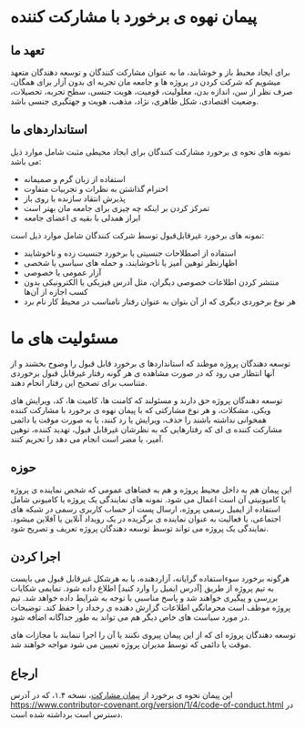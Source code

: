 # پیمان نهوه ی برخورد با مشارکت کننده

## تعهد ما

برای ایجاد محیط باز و خوشایند، ما به عنوان مشارکت کنندگان و توسعه دهندگان متعهد میشویم که
  شرکت کردن در پروژه ها و جامعه مان تجربه ای بدون آزار برای همگان، صرف نظر از سن، اندازه بدن، معلولیت،
  قومیت، هویت جنسی، سطح تجربه، تحصیلات، وضعیت اقتصادی، شکل ظاهری، نژاد، مذهب، هویت و جهتگیری جنسی
  باشد.
  
  ## استانداردهای ما
  
  نمونه های نحوه ی برخورد مشارکت کنندگان برای ایجاد محیطی مثبت شامل موارد ذیل می باشد:
  
  * استفاده از زبان گرم و صمیمانه
  * احترام گذاشتن به نظرات و تجربیات متفاوت
  * پذیرش انتقاد سازنده با روی باز
  * تمرکز کردن بر اینکه چه چیزی برای جامعه مان بهتر است
  * ابراز همدلی با بقیه ی اعضای جامعه
  
  نمونه های برخورد غیرقابل‌قبول توسط شرکت کنندگان شامل موارد ذیل است:
  
  * استفاده از اصطلاحات جنسیتی یا برخورد جنسیت زده و ناخوشایند
  * اظهار‌نظر توهین آمیز یا ناخوشایند، و حمله های سیاسی یا شخصی
  * آزار عمومی یا خصوصی
  * منتشر کردن اطلاعات خصوصی دیگران، مثل آدرس فیزیکی یا الکترونیکی بدون کسب اجازه از آن‌ها
* هر نوع برخوردی دیگری که از آن بتوان به عنوان رفتار نامناسب در محیط کار نام برد

# مسئولیت های ما

توسعه دهندگان پروژه موظند که استانداردها ی برخورد قابل قبول را وضوح بخشند و از آنها انتظار می رود که
در صورت مشاهده ی هر گونه رفتار غیرقابل قبول برخوردی متناسب برای تصحیح این رفتار انجام دهند.

توسعه دهندگان پروژه حق دارند و مسئولند که کامنت ها، کامیت ها، کد، ویرایش های ویکی، مشکلات، و هر نوع مشارکتی
که با پیمان نهوه ی برخورد با مشارکت کننده همخوانی نداشته باشند را حذف، ویرایش یا رد کنند، یا به صورت موقت یا
دائمی مشارکت کننده ی ای که رفتارهایی که به نظرشان غیرقابل قبول، تهدید کننده، توهین آمیر، یا مضر است انجام
می دهد را تحریم کنند.

## حوزه

این پیمان هم به داخل محیط پروژه و هم به فضاهای عمومی که شخص نماینده ی پروژه یا کامیونیتی آن است
اعمال می شود. نمونه های نمایندگی یک پروژه یا کامیونی شامل استفاده از ایمیل رسمی پروژه، ارسال پست از
حساب کاربری رسمی در شبکه های اجتماعی، یا فعالیت به عنوان نماینده ی برگزیده در یک رویداد آنلاین یا آفلاین
میشود. نمایندگی یک پروژه می تواند توسط توسعه دهندگان پروژه تعریف و تصریح شود.

## اجرا کردن

هرگونه برخورد سوءاستفاده گرایانه، آزاردهنده، یا به هرشکل غیرقابل قبول می بایست به تیم پروژه از طریق
[آدرس ایمیل را وارد کنید] اطلاع داده شود. تمایمی شکایات بررسی و پیگیری خواهند شد و پاسخ مناسبی
 با توجه به شرایط داده خواهد شد. تیم پروژه موظف است محرمانگی اطلاعات گزارش دهنده ی رخداد را حفظ کند.
 توضیحات در مورد سیاست های خاص دیگر  هم می تواند به طور جداگانه اضافه شود.
 
 توسعه دهندگان پروژه ای که از این پیمان پیروی نکنند یا آن را اجرا ننمایند با مجازات های موقت یا دائمی که توسط
 مدیران پروژه تعییین می شود مواجه خواهند شد.

## ارجاع

این پیمان نحوه ی برخورد از [پیمان مشارکت][صفحه نخست]، نسخه ۱.۴، که در آدرس
 https://www.contributor-covenant.org/version/1/4/code-of-conduct.html در دسترس است
 برداشته شده است.
 
 [صفحه نخست]: https://www.contributor-covenant.org




